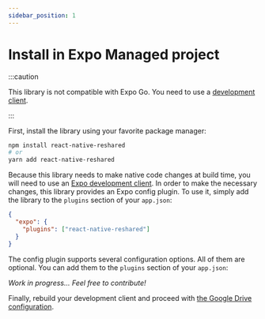 ```yaml
---
sidebar_position: 1
---
```


# Install in Expo Managed project

:::caution

This library is not compatible with Expo Go. You need to use a [development client](https://docs.expo.dev/development/create-development-builds/).

:::

First, install the library using your favorite package manager:

```sh
npm install react-native-reshared
# or
yarn add react-native-reshared
```

Because this library needs to make native code changes at build time, you will need to use an [Expo development client](https://docs.expo.dev/development/create-development-builds/). In order to make the necessary changes, this library provides an Expo config plugin. To use it, simply add the library to the `plugins` section of your `app.json`:

```json
{
  "expo": {
    "plugins": ["react-native-reshared"]
  }
}
```

The config plugin supports several configuration options. All of them are optional. You can add them to the `plugins` section of your `app.json`:

_Work in progress... Feel free to contribute!_

Finally, rebuild your development client and proceed with [the Google Drive configuration](./configure-google-drive).
